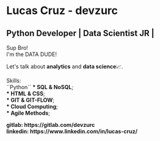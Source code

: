 # Lucas Cruz - devzurc
## Python Developer | Data Scientist JR |
<p>
  Sup Bro!<br>
  I'm the DATA DUDE!
</p>
<p>
  Let's talk about <b>analytics</b> and <b>data science</b>📈.
</p>
<p>
  Skills: <br>
  ``Python``
  <b>* SQL  & NoSQL</b>;<br>
  <b>* HTML & CSS</b>;<br>
  <b>* GIT  & GIT-FLOW</b>;<br>
  <b>* Cloud Computing</b>;<br>
  <b>* Agile Methods</b>;<br>
</p>
<b>gitlab: https://gitlab.com/devzurc</b><br>
<b>linkedin: https://www.linkedin.com/in/lucas-cruz/</b>

  
